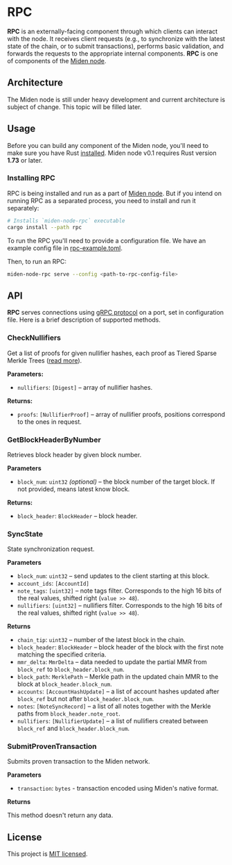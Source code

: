 # RPC

**RPC** is an externally-facing component through which clients can interact with the node. It receives client requests 
(e.g., to synchronize with the latest state of the chain, or to submit transactions), performs basic validation, 
and forwards the requests to the appropriate internal components.
**RPC** is one of components of the [Miden node](..).

## Architecture

The Miden node is still under heavy development and current architecture is subject of change. This topic will be 
filled later.

## Usage

Before you can build any component of the Miden node, you'll need to make sure you have Rust [installed](https://www.rust-lang.org/tools/install). Miden node v0.1 requires Rust version **1.73** or later.

### Installing RPC

RPC is being installed and run as a part of [Miden node](../README.md#installing-the-node).
But if you intend on running RPC as a separated process, you need to install and run it separately:

```sh
# Installs `miden-node-rpc` executable
cargo install --path rpc
```

To run the RPC you'll need to provide a configuration file. We have an example config file in [rpc-example.toml](rpc-example.toml).

Then, to run an RPC:

```sh
miden-node-rpc serve --config <path-to-rpc-config-file>
```

## API

**RPC** serves connections using [gRPC protocol](https://grpc.io) on a port, set in configuration file. Here is a brief 
description of supported methods.

### CheckNullifiers

Get a list of proofs for given nullifier hashes, each proof as Tiered Sparse Merkle Trees ([read more](../proto/proto/tsmt.proto)). 

**Parameters:**

* `nullifiers`: `[Digest]` – array of nullifier hashes.

**Returns:**

* `proofs`: `[NullifierProof]` – array of nullifier proofs, positions correspond to the ones in request.

### GetBlockHeaderByNumber

Retrieves block header by given block number.

**Parameters**

* `block_num`: `uint32` *(optional)* – the block number of the target block. If not provided, means latest know block.

**Returns:**

* `block_header`: `BlockHeader` – block header.

### SyncState

State synchronization request.

**Parameters**

* `block_num`: `uint32` – send updates to the client starting at this block.
* `account_ids`: `[AccountId]` 
* `note_tags`: `[uint32]` – note tags filter. Corresponds to the high 16 bits of the real values, shifted right (`value >> 48`). 
* `nullifiers`: `[uint32]` – nullifiers filter. Corresponds to the high 16 bits of the real values, shifted right (`value >> 48`).

**Returns**

* `chain_tip`: `uint32` – number of the latest block in the chain.
* `block_header`: `BlockHeader` – block header of the block with the first note matching the specified criteria.
* `mmr_delta`: `MmrDelta` – data needed to update the partial MMR from `block_ref` to `block_header.block_num`.
* `block_path`: `MerklePath` – Merkle path in the updated chain MMR to the block at `block_header.block_num`.
* `accounts`: `[AccountHashUpdate]` – a list of account hashes updated after `block_ref` but not after `block_header.block_num`.
* `notes`: `[NoteSyncRecord]` – a list of all notes together with the Merkle paths from `block_header.note_root`.
* `nullifiers`: `[NullifierUpdate]` – a list of nullifiers created between `block_ref` and `block_header.block_num`.

### SubmitProvenTransaction

Submits proven transaction to the Miden network.

**Parameters**

* `transaction`: `bytes` - transaction encoded using Miden's native format.

**Returns**

This method doesn't return any data.

## License
This project is [MIT licensed](../LICENSE).